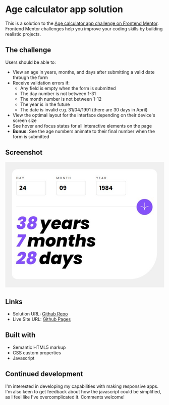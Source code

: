 # Age calculator app solution

This is a solution to the [Age calculator app challenge on Frontend Mentor](https://www.frontendmentor.io/challenges/age-calculator-app-dF9DFFpj-Q). Frontend Mentor challenges help you improve your coding skills by building realistic projects. 


## The challenge

Users should be able to:

- View an age in years, months, and days after submitting a valid date through the form
- Receive validation errors if:
  - Any field is empty when the form is submitted
  - The day number is not between 1-31
  - The month number is not between 1-12
  - The year is in the future
  - The date is invalid e.g. 31/04/1991 (there are 30 days in April)
- View the optimal layout for the interface depending on their device's screen size
- See hover and focus states for all interactive elements on the page
- **Bonus**: See the age numbers animate to their final number when the form is submitted

## Screenshot

![screenshot of my design](./design/age-calculator-app-my-solution.jpg)

## Links

- Solution URL: [Github Repo](https://github.com/joshua-gibson/age-calculator-app-main)
- Live Site URL: [Github Pages](https://joshua-gibson.github.io/age-calculator-app-main/)

## Built with

- Semantic HTML5 markup
- CSS custom properties
- Javascript

## Continued development

I'm interested in developing my capabilities with making responsive apps. I'm also keen to get feedback about how the javascript could be simplified, as I feel like I've overcomplicated it. Comments welcome!


